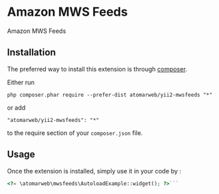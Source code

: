 Amazon MWS Feeds
================
Amazon MWS Feeds

Installation
------------

The preferred way to install this extension is through [composer](http://getcomposer.org/download/).

Either run

```
php composer.phar require --prefer-dist atomarweb/yii2-mwsfeeds "*"
```

or add

```
"atomarweb/yii2-mwsfeeds": "*"
```

to the require section of your `composer.json` file.


Usage
-----

Once the extension is installed, simply use it in your code by  :

```php
<?= \atomarweb\mwsfeeds\AutoloadExample::widget(); ?>```